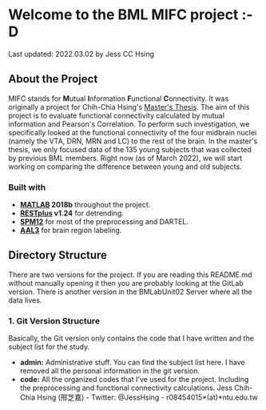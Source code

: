 # Welcome to the BML MIFC project :-D

Last updated: 2022.03.02 by Jess CC Hsing



## About the Project
MIFC stands for **M**utual **I**nformation **F**unctional **C**onnectivity. It was originally a project for Chih-Chia Hsing's [Master's Thesis](https://www.airitilibrary.com/Publication/alDetailedMesh1?DocID=U0001-2901202215233900). The aim of this project is to evaluate functional connectivity calculated by mutual information and Pearson's Correlation. To perform such investigation, we specifically looked at the functional connectivity of the four midbrain nuclei (namely the VTA, DRN, MRN and LC) to the rest of the brain. In the master's thesis, we only focused data of the 135 young subjects that was collected by previous BML members. Right now (as of March 2022), we will start working on comparing the difference between young and old subjects.

### Built with
- **[MATLAB](https://www.mathworks.com/products/matlab.html) 2018b** throughout the project.
- **[RESTplus](http://www.restfmri.net/forum/restplus) v1.24** for detrending.
- **[SPM12](https://www.fil.ion.ucl.ac.uk/spm/software/spm12/)** for most of the preprocessing and DARTEL.
- **[AAL3](https://www.gin.cnrs.fr/en/tools/aal/)** for brain region labeling.

## Directory Structure
There are two versions for the project. If you are reading this README.md without manually opening it then you are probably looking at the GitLab version. There is another version in the BMLabUnit02 Server where all the data lives.

### 1. Git Version Structure
Basically, the Git version only contains the code that I have written and the subject list for the study.
- **admin:** Administrative stuff. You can find the subject list here. I have removed all the personal information in the git version.
- **code:** All the organized codes that I've used for the project. Including the preprocessing and functional connectivity calculations.
Jess Chih-Chia Hsing (邢芝嘉) - Twitter: @JessHsing - r08454015*(at)*ntu.edu.tw
